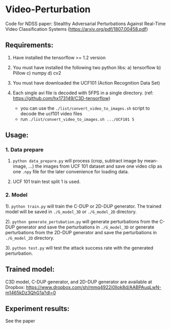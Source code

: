 # Video-Perturbation
Code for NDSS paper: Stealthy Adversarial Perturbations Against Real-Time Video Classification Systems (https://arxiv.org/pdf/1807.00458.pdf)

## Requirements:

1. Have installed the tensorflow >= 1.2 version
2. You must have installed the following two python libs: 
a) tensorflow 
b) Pillow
c) numpy
d) cv2

3. You must have downloaded the UCF101 (Action Recognition Data Set)
4. Each single avi file is decoded with 5FPS in a single directory. 
	(ref: https://github.com/hx173149/C3D-tensorflow)
	- you can use the `./list/convert_video_to_images.sh` script to decode the ucf101 video files
	- run `./list/convert_video_to_images.sh .../UCF101 5`


## Usage:

### 1. Data prepare
1) `python data_prepare.py` will process (crop, subtract image by mean-image, ...) the images from UCF 101 dataset and save one video clip as one `.npy` file for the later convenience for loading data. 

2) UCF 101 train test split 1 is used.


### 2. Model

1). `python train.py` will train the C-DUP or 2D-DUP generator.
The trained model will be saved in `./G_model_3D` or `./G_model_2D` directory.

2). `python generate_pertubation.py` will generate perturbations 
from the C-DUP generator and save the perturbations in `./G_model_3D` 
or generate perturbations from the 2D-DUP generator and save the perturbations in `./G_model_2D` directory.

3). `python test.py` will test the attack success rate with the generated perturbation.


## Trained model:

C3D model, C-DUP generator, and 2D-DUP generator are available at Dropbox:
https://www.dropbox.com/sh/mmq4922i0llok8d/AABPAuqLwN-m1465kDz3QhG1a?dl=0


## Experiment results:

See the paper
